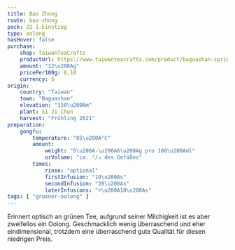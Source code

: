```yaml
---
title: Bao Zhong
route: bao-zhong
pack: 22-1-Einstieg
type: oolong
hasHover: false
purchase:
    shop: TaiwanTeaCrafts
    productUrl: https://www.taiwanteacrafts.com/product/baguashan-spring-bao-zhong-tea/
    amount: "12\u200Ag"
    pricePer100g: 0,10
    currency: $
origin: 
    country: "Taiwan"
    town: "Baguashan"
    elevation: "350\u200Am"
    plant: Si Ji Chun
    harvest: "Frühling 2021"
preparation:
    gongfu:
        temperature: "85\u200A°C"
        amount:
            weight: "5\u200A-\u200A6\u200Ag pro 100\u200Aml"
            orVolume: "ca. ¹/₃ des Gefäßes"
        times:
            rinse: "optional"
            firstInfusion: "10\u200As"
            secondInfusion: "20\u200As"
            laterInfusions: "+\u200A10\u200As"
tags: [ "gruener-oolong" ]
---
```

Erinnert optisch an grünen Tee, aufgrund seiner Milchigkeit ist es aber zweifellos ein Oolong. Geschmacklich wenig überraschend und eher eindimensional, trotzdem eine überraschend gute Qualität für diesen niedrigen Preis.